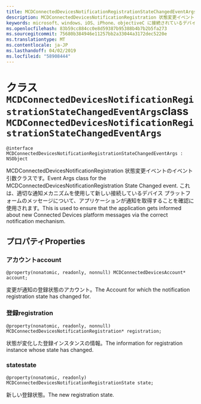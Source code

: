 ```yaml
---
title: MCDConnectedDevicesNotificationRegistrationStateChangedEventArgs
description: MCDConnectedDevicesNotificationRegistration 状態変更イベントのイベント引数クラスです。
keywords: microsoft、windows、iOS、iPhone、objectiveC に接続されているデバイス、プロジェクトのローマ
ms.openlocfilehash: 83b59cc884cc0e8d59387b95388b4b7b2b5fa273
ms.sourcegitcommit: 75680b384946e11257bb2a33044a3172dec5220e
ms.translationtype: MT
ms.contentlocale: ja-JP
ms.lasthandoff: 04/02/2019
ms.locfileid: "58908444"
---
```

# <a name="class-mcdconnecteddevicesnotificationregistrationstatechangedeventargs"></a><span data-ttu-id="e0adc-104">クラス `MCDConnectedDevicesNotificationRegistrationStateChangedEventArgs`</span><span class="sxs-lookup"><span data-stu-id="e0adc-104">class `MCDConnectedDevicesNotificationRegistrationStateChangedEventArgs`</span></span> 

```
@interface MCDConnectedDevicesNotificationRegistrationStateChangedEventArgs : NSObject
```  
<span data-ttu-id="e0adc-105">MCDConnectedDevicesNotificationRegistration 状態変更イベントのイベント引数クラスです。</span><span class="sxs-lookup"><span data-stu-id="e0adc-105">Event Args class for the MCDConnectedDevicesNotificationRegistration State Changed event.</span></span> <span data-ttu-id="e0adc-106">これは、適切な通知メカニズムを使用して新しい接続しているデバイス プラットフォームのメッセージについて、アプリケーションが通知を取得することを確認に使用されます。</span><span class="sxs-lookup"><span data-stu-id="e0adc-106">This is used to ensure that the application gets informed about new Connected Devices platform messages via the correct notification mechanism.</span></span>

## <a name="properties"></a><span data-ttu-id="e0adc-107">プロパティ</span><span class="sxs-lookup"><span data-stu-id="e0adc-107">Properties</span></span>

### <a name="account"></a><span data-ttu-id="e0adc-108">アカウント</span><span class="sxs-lookup"><span data-stu-id="e0adc-108">account</span></span>
`@property(nonatomic, readonly, nonnull) MCDConnectedDevicesAccount* account;`

<span data-ttu-id="e0adc-109">変更が通知の登録状態のアカウント。</span><span class="sxs-lookup"><span data-stu-id="e0adc-109">The Account for which the notification registration state has changed for.</span></span>

### <a name="registration"></a><span data-ttu-id="e0adc-110">登録</span><span class="sxs-lookup"><span data-stu-id="e0adc-110">registration</span></span>
`@property(nonatomic, readonly, nonnull) MCDConnectedDevicesNotificationRegistration* registration;`

<span data-ttu-id="e0adc-111">状態が変化した登録インスタンスの情報。</span><span class="sxs-lookup"><span data-stu-id="e0adc-111">The information for registration instance whose state has changed.</span></span>

### <a name="state"></a><span data-ttu-id="e0adc-112">state</span><span class="sxs-lookup"><span data-stu-id="e0adc-112">state</span></span>
`@property(nonatomic, readonly) MCDConnectedDevicesNotificationRegistrationState state;`

<span data-ttu-id="e0adc-113">新しい登録状態。</span><span class="sxs-lookup"><span data-stu-id="e0adc-113">The new registration state.</span></span>